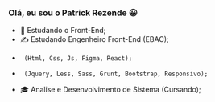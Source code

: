 ### Olá, eu sou o Patrick Rezende 😀


- 🌱 Estudando o Front-End;
- ✍ Estudando Engenheiro Front-End (EBAC);
-      (Html, Css, Js, Figma, React);
-      (Jquery, Less, Sass, Grunt, Bootstrap, Responsivo);
- 🎓 Analise e Desenvolvimento de Sistema (Cursando);
